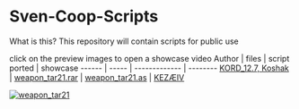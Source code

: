 # Sven-Coop-Scripts
What is this? This repository will contain scripts for public use

click on the preview images to open a showcase video
Author | files | script ported | showcase
------ | ----- | ------------- | --------
[KORD_12.7, Koshak](http://aghl.ru/forum/) | [weapon_tar21.rar](https://github.com/Gaftherman/Sven-Coop-Scripts/blob/main/Half-Life%20-%20Weapon%20Mod/weapon_tar21.rar) | [weapon_tar21.as](https://github.com/Gaftherman/Sven-Coop-Scripts/blob/main/Half-Life%20-%20Weapon%20Mod/weapon_tar21.as) | [KEZÆIV](https://youtu.be/MPmh9jf0qtI)

[![weapon_tar21](https://img.youtube.com/vi/MPmh9jf0qtI/hqdefault.jpg)](https://youtu.be/MPmh9jf0qtI)

